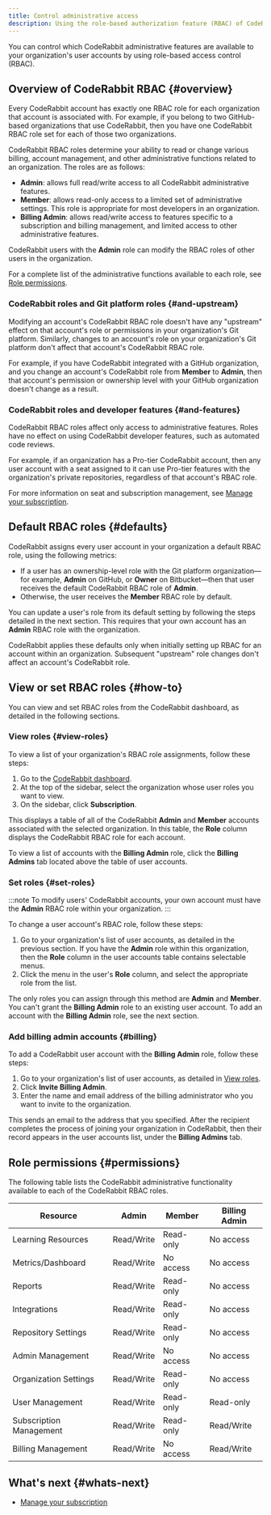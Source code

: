 ```yaml
---
title: Control administrative access
description: Using the role-based authorization feature (RBAC) of CodeRabbit
---
```


You can control which CodeRabbit
administrative features are available to your organization's user accounts by using
role-based access control (RBAC).

## Overview of CodeRabbit RBAC {#overview}

Every CodeRabbit account has exactly one RBAC role for each organization
that account is associated with.
For example, if you belong to two GitHub-based organizations that use
CodeRabbit, then you have one CodeRabbit RBAC role set for each of those two
organizations.

CodeRabbit RBAC roles determine your ability to read or change various
billing, account management, and other administrative functions related to
an organization. The roles are as follows:

- **Admin**: allows full read/write access to all CodeRabbit administrative features.
- **Member**: allows read-only access to a limited set of administrative settings. This role
  is appropriate for most developers in an organization.
- **Billing Admin**: allows read/write access to features specific
  to a subscription and billing management, and limited access to other administrative features.

CodeRabbit users with the **Admin** role can modify the RBAC roles of other users in the
organization.

For a complete list of the administrative functions available to each role, see
[Role permissions](#permissions).

### CodeRabbit roles and Git platform roles {#and-upstream}

Modifying an account's CodeRabbit RBAC role doesn't have any "upstream"
effect on that account's role or permissions in your organization's Git platform.
Similarly, changes to an account's role on your organization's Git platform don't
affect that account's CodeRabbit RBAC role.

For example, if you have CodeRabbit integrated with a GitHub organization, and you change an account's CodeRabbit role from **Member** to **Admin**, then that account's
permission or ownership level with your GitHub organization doesn't change as a result.

### CodeRabbit roles and developer features {#and-features}

CodeRabbit RBAC roles affect only access to administrative features. Roles have no effect on using CodeRabbit developer features, such as automated code reviews.

For example, if an organization has a Pro-tier
CodeRabbit account, then any user account with a seat assigned to it can use Pro-tier features with the organization's private repositories, regardless of that account's RBAC role.

For more information on seat and subscription management, see [Manage your subscription](/getting-started/subscription-management).

## Default RBAC roles {#defaults}

CodeRabbit assigns every user account in your organization a default RBAC role,
using the following metrics:

- If a user has an ownership-level role with the Git platform organization—for example,
  **Admin** on GitHub, or **Owner** on Bitbucket—then that user receives the default
  CodeRabbit RBAC role of **Admin**.
- Otherwise, the user receives the **Member** RBAC role by default.

You can update a user's role from its default setting by following the steps detailed in the next section. This requires that your own account
has an **Admin** RBAC role with the organization.

CodeRabbit applies these defaults only when initially setting up RBAC for an
account within an organization. Subsequent "upstream" role changes don't affect
an account's CodeRabbit role.

## View or set RBAC roles {#how-to}

You can view and set RBAC roles from the CodeRabbit dashboard, as detailed in the
following sections.

### View roles {#view-roles}

To view a list of your organization's RBAC role assignments, follow these steps:

1. Go to the [CodeRabbit dashboard](https://app.coderabbit.ai/settings/repositories).
1. At the top of the sidebar, select the organization whose user roles you want to view.
1. On the sidebar, click **Subscription**.

This displays a table of all of the CodeRabbit **Admin** and **Member** accounts associated with the selected
organization. In this table, the **Role** column displays the CodeRabbit RBAC role for
each account.

To view a list of accounts with the **Billing Admin** role, click the **Billing Admins** tab located above the table of user accounts.

### Set roles {#set-roles}

:::note
To modify users' CodeRabbit accounts, your own account must have the **Admin** RBAC role within your organization.
:::

To change a user account's RBAC role, follow these steps:

1. Go to your organization's list of user accounts, as detailed in the previous section.
   If you have the **Admin** role within this organization, then the **Role** column in the user accounts table contains selectable menus.
1. Click the menu in the user's **Role** column, and select the appropriate role from
   the list.

The only roles you can assign through this method are **Admin** and **Member**.
You can't grant the **Billing Admin** role to an existing user account. To add an account with the **Billing Admin** role, see the next section.

### Add billing admin accounts {#billing}

To add a CodeRabbit user account with the **Billing Admin** role, follow these steps:

1. Go to your organization's list of user accounts, as detailed in [View roles](#view-roles).
1. Click **Invite Billing Admin**.
1. Enter the name and email address of the billing administrator who you want to invite to the organization.

This sends an email to the address that you specified. After the recipient completes the process of joining your organization in CodeRabbit, then their record appears in the user accounts list, under the **Billing Admins** tab.

## Role permissions {#permissions}

The following table lists the CodeRabbit administrative functionality
available to each of the CodeRabbit RBAC roles.

| Resource                | Admin      | Member    | Billing Admin |
| ----------------------- | ---------- | --------- | ------------- |
| Learning Resources      | Read/Write | Read-only | No access     |
| Metrics/Dashboard       | Read/Write | No access | No access     |
| Reports                 | Read/Write | Read-only | No access     |
| Integrations            | Read/Write | Read-only | No access     |
| Repository Settings     | Read/Write | Read-only | No access     |
| Admin Management        | Read/Write | No access | No access     |
| Organization Settings   | Read/Write | Read-only | No access     |
| User Management         | Read/Write | Read-only | Read-only     |
| Subscription Management | Read/Write | Read-only | Read/Write    |
| Billing Management      | Read/Write | No access | Read/Write    |

## What's next {#whats-next}

- [Manage your subscription](/getting-started/subscription-management)

